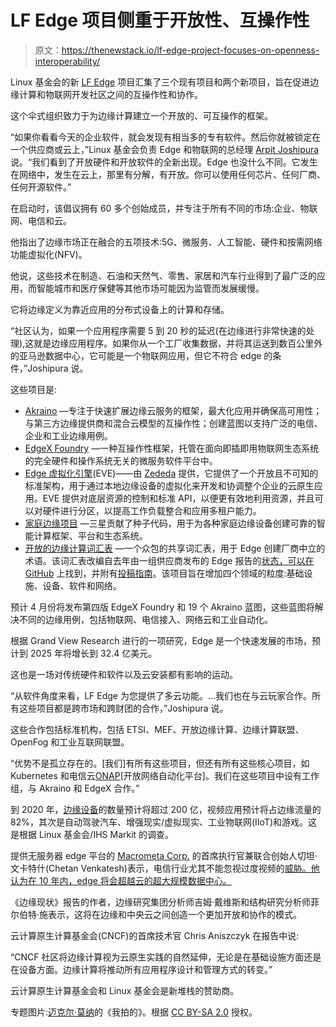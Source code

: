 # LF Edge 项目侧重于开放性、互操作性

> 原文：<https://thenewstack.io/lf-edge-project-focuses-on-openness-interoperability/>

Linux 基金会的新 [LF Edge](https://www.lfedge.org/) 项目汇集了三个现有项目和两个新项目，旨在促进边缘计算和物联网开发社区之间的互操作性和协作。

这个伞式组织致力于为边缘计算建立一个开放的、可互操作的框架。

“如果你看看今天的企业软件，就会发现有相当多的专有软件。然后你就被锁定在一个供应商或云上，”Linux 基金会负责 Edge 和物联网的总经理 [Arpit Joshipura](https://www.linkedin.com/in/arpit-joshipura-722259/) 说。“我们看到了开放硬件和开放软件的全新出现。Edge 也没什么不同。它发生在网络中，发生在云上，那里有分解，有开放。你可以使用任何芯片、任何厂商、任何开源软件。”

在启动时，该倡议拥有 60 多个创始成员，并专注于所有不同的市场:企业、物联网、电信和云。

他指出了边缘市场正在融合的五项技术:5G、微服务、人工智能、硬件和按需网络功能虚拟化(NFV)。

他说，这些技术在制造、石油和天然气、零售、家居和汽车行业得到了最广泛的应用，而智能城市和医疗保健等其他市场可能因为监管而发展缓慢。

它将边缘定义为靠近应用的分布式设备上的计算和存储。

“社区认为，如果一个应用程序需要 5 到 20 秒的延迟(在边缘进行非常快速的处理),这就是边缘应用程序。如果你从一个工厂收集数据，并将其运送到数百公里外的亚马逊数据中心，它可能是一个物联网应用，但它不符合 edge 的条件，”Joshipura 说。

这些项目是:

*   [Akraino](https://www.lfedge.org/projects/akraino/) —专注于快速扩展边缘云服务的框架，最大化应用并确保高可用性；与第三方边缘提供商和混合云模型的互操作性；创建蓝图以支持广泛的电信、企业和工业边缘用例。
*   [EdgeX Foundry](https://www.edgexfoundry.org/) —一种互操作性框架，托管在面向即插即用物联网生态系统的完全硬件和操作系统无关的微服务软件平台中。
*   [Edge 虚拟化引擎](https://www.lfedge.org/projects/eve/)(EVE)——由 [Zededa](https://www.zededa.com/) 提供，它提供了一个开放且不可知的标准架构，用于通过本地边缘设备的虚拟化来开发和协调整个企业的云原生应用。EVE 提供对底层资源的控制和标准 API，以便更有效地利用资源，并且可以对硬件进行分区，以提高工作负载整合和应用多租户能力。
*   [家庭边缘项目](https://www.lfedge.org/projects/homeedge/) —三星贡献了种子代码，用于为各种家庭边缘设备创建可靠的智能计算框架、平台和生态系统。
*   [开放的边缘计算词汇表](https://www.lfedge.org/projects/openglossary/) —一个众包的共享词汇表，用于 Edge 创建厂商中立的术语。该词汇表改编自去年由一组供应商发布的 Edge 报告的[状态，可以在](https://www.stateoftheedge.com/) [GitHub](https://github.com/State-of-the-Edge/glossary) 上找到，并附有[投稿指南](http://click.stateoftheedge.com/glossary-contribute)。该项目旨在增加四个领域的粒度:基础设施、设备、软件和网络。

预计 4 月份将发布第四版 EdgeX Foundry 和 19 个 Akraino 蓝图，这些蓝图将解决不同的边缘用例，包括物联网、电信接入、网络云和工业自动化。

根据 Grand View Research 进行的一项研究，Edge 是一个快速发展的市场，预计到 2025 年将增长到 32.4 亿美元。

这也是一场对传统硬件和软件以及云安装都有影响的运动。

“从软件角度来看，LF Edge 为您提供了多云功能。…我们也在与云玩家合作。所有这些项目都是跨市场和跨财团的合作，”Joshipura 说。

这些合作包括标准机构，包括 ETSI、MEF、开放边缘计算、边缘计算联盟、OpenFog 和工业互联网联盟。

“优势不是孤立存在的。[我们]有所有这些项目，但还有所有这些核心项目，如 Kubernetes 和电信云[ONAP](https://www.onap.org/)[开放网络自动化平台]。我们在这些项目中设有工作组，与 Akraino 和 EdgeX 合作。”

到 2020 年，[边缘设备](https://www.linuxfoundation.org/blog/2018/09/new-video-applications-will-represent-majority-of-edge-traffic-by-2020-survey-finds/)的数量预计将超过 200 亿，视频应用预计将占边缘流量的 82%，其次是自动驾驶汽车、增强现实/虚拟现实、工业物联网(IIoT)和游戏。这是根据 Linux 基金会/IHS Markit 的调查。

提供无服务器 edge 平台的 [Macrometa Corp.](https://www.macrometa.co/) 的首席执行官兼联合创始人切坦·文卡特什(Chetan Venkatesh)表示，电信行业尤其不能忽视过度视频的[威胁。他认为在 10 年内，edge 将会超越云的超大规模数据中心。](https://medium.com/@chetan.venkatesh/telecom-providers-need-to-win-the-battle-for-the-edge-to-be-more-than-just-data-pipe-providers-ccbc0613f65f)

《边缘现状》报告的作者，边缘研究集团分析师吉姆·戴维斯和结构研究分析师菲尔伯特·施表示，这将在边缘和中央云之间创造一个更加开放和协作的模式。

云计算原生计算基金会(CNCF)的首席技术官 Chris Aniszczyk 在报告中说:

“CNCF 社区将边缘计算视为云原生实践的自然延伸，无论是在基础设施方面还是在设备方面。边缘计算将推动所有应用程序设计和管理方式的转变。”

云计算原生计算基金会和 Linux 基金会是新堆栈的赞助商。

专题图片:[迈克尔·莫纳](https://www.flickr.com/photos/dirigentens/)的《我拍的》。根据 [CC BY-SA 2.0](https://creativecommons.org/licenses/by/2.0/) 授权。

<svg xmlns:xlink="http://www.w3.org/1999/xlink" viewBox="0 0 68 31" version="1.1"><title>Group</title> <desc>Created with Sketch.</desc></svg>